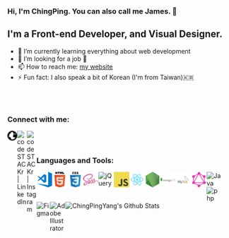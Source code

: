 ### Hi, I'm ChingPing. You can also call me James. 👋
## I'm a Front-end Developer, and Visual Designer.
- 🌱 I’m currently learning everything about web development
- 🏢 I’m looking for a job 🙌 
- 📫 How to reach me: [my website][website]
- ⚡ Fun fact: I also speak a bit of Korean (I'm from Taiwan)🇰🇷

<br />
<br />

### Connect with me:

[<img align="left" alt="codeSTACKr.com" width="22px" src="https://raw.githubusercontent.com/iconic/open-iconic/master/svg/globe.svg" />][website]
[<img align="left" alt="codeSTACKr | LinkedIn" width="22px" src="https://cdn.jsdelivr.net/npm/simple-icons@v3/icons/linkedin.svg" />][linkedin]
[<img align="left" alt="codeSTACKr | Instagram" width="22px" src="https://cdn.jsdelivr.net/npm/simple-icons@3.4.1/icons/facebook.svg" />][facebook]

<br />
<br />

### Languages and Tools:

<img align="left" alt="Visual Studio Code" width="35px" src="https://raw.githubusercontent.com/github/explore/80688e429a7d4ef2fca1e82350fe8e3517d3494d/topics/visual-studio-code/visual-studio-code.png" />
<img align="left" alt="HTML5" width="35px" src="https://raw.githubusercontent.com/github/explore/80688e429a7d4ef2fca1e82350fe8e3517d3494d/topics/html/html.png" />
<img align="left" alt="CSS3" width="35px" src="https://raw.githubusercontent.com/github/explore/80688e429a7d4ef2fca1e82350fe8e3517d3494d/topics/css/css.png" />
<img align="left" alt="Sass" width="35px" src="https://raw.githubusercontent.com/github/explore/80688e429a7d4ef2fca1e82350fe8e3517d3494d/topics/sass/sass.png" />
<img align="left" alt="jQuery" width="35px" src="https://openjsf.org/wp-content/uploads/sites/84/2019/10/jquery-logo-vertical_large_square.png" />
<img align="left" alt="JavaScript" width="35px" src="https://raw.githubusercontent.com/github/explore/80688e429a7d4ef2fca1e82350fe8e3517d3494d/topics/javascript/javascript.png" />
<img align="left" alt="React" width="35px" src="https://raw.githubusercontent.com/github/explore/80688e429a7d4ef2fca1e82350fe8e3517d3494d/topics/react/react.png" />
<img align="left" alt="Node.js" width="35px" src="https://raw.githubusercontent.com/github/explore/80688e429a7d4ef2fca1e82350fe8e3517d3494d/topics/nodejs/nodejs.png" />
<img align="left" alt="MongoDB" width="35px" src="https://raw.githubusercontent.com/github/explore/80688e429a7d4ef2fca1e82350fe8e3517d3494d/topics/mongodb/mongodb.png" />
<img align="left" alt="MySQL" width="35px" src="https://raw.githubusercontent.com/github/explore/80688e429a7d4ef2fca1e82350fe8e3517d3494d/topics/mysql/mysql.png" />
<img align="left" alt="GraphQL" width="35px" src="https://raw.githubusercontent.com/github/explore/80688e429a7d4ef2fca1e82350fe8e3517d3494d/topics/graphql/graphql.png" />
<img align="left" alt="Java" width="35px" src="https://icon2.cleanpng.com/20180805/xwk/kisspng-logo-java-runtime-environment-programming-language-java-util-concurrentmodificationexception-%C3%96mer-5b6766aaf21ab4.3339227715335031469917.jpg" />
<img align="left" alt="php" width="30px" src="https://www.php.net/images/logos/new-php-logo.svg" />
<img align="left" alt="Figma" width="30px" src="https://upload.wikimedia.org/wikipedia/commons/thumb/3/33/Figma-logo.svg/1667px-Figma-logo.svg.png" />
<img align="left" alt="Adobe Illustrator" width="35px" src="https://cdn.shopify.com/s/files/1/2169/0453/products/ai_grande.png?v=1586953493" />
<br />
<br />

<img align="left" alt="ChingPingYang's Github Stats" src="https://github-readme-stats.codestackr.vercel.app/api?username=ChingPingYang&show_icons=true&hide_border=true" />




[website]: https://chingpingyang.com/
[linkedin]: https://www.linkedin.com/in/chingpingyang/
[facebook]: https://www.facebook.com/james.yang.397?ref=bookmarks
